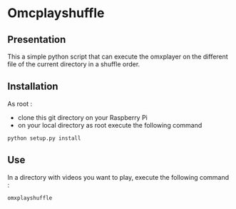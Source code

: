 # Omcplayshuffle

## Presentation

This a simple python script that can execute the omxplayer
on the different file of the current directory in a shuffle order.

## Installation
As root :
* clone this git directory on your Raspberry Pi
* on your local directory as root execute the following command

`python setup.py install`

## Use
In a directory with videos you want to play, execute the following command :

`omxplayshuffle`
